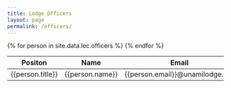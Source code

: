 ```yaml
---
title: Lodge Officers
layout: page
permalink: /officers/
---
```

<table class="table table-responsive table-striped my-3">
  <thead>
    <tr>
      <th scope="col">Positon</th>
      <th scope="col">Name</th>
      <th scope="col">Email</th>
    </tr>
  </thead>
  <tbody>
    {% for person in site.data.lec.officers %}
      <tr>
        <td>{{person.title}}</td>
        <td>{{person.name}}</td>
        <td>{{person.email}}@unamilodge.org</td>
      </tr>
    {% endfor %}
  </tbody>
</table>
